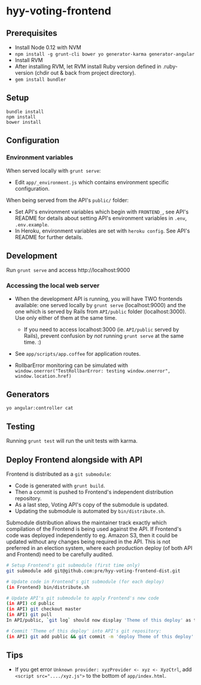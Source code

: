 # hyy-voting-frontend

## Prerequisites

- Install Node 0.12 with NVM
- `npm install -g grunt-cli bower yo generator-karma generator-angular`
- Install RVM
- After installing RVM, let RVM install Ruby version defined in .ruby-version (chdir out & back from project directory).
- `gem install bundler`

## Setup

~~~
bundle install
npm install
bower install
~~~

## Configuration

### Environment variables
When served locally with `grunt serve`:
- Edit `app/_environment.js` which contains environment specific configuration.

When being served from the API's `public/` folder:
- Set API's environment variables which begin with `FRONTEND_`, see API's README for details about setting API's environment variables in `.env`, `.env.example`.
- In Heroku, environment variables are set with `heroku config`. See API's README for further details.

## Development

Run `grunt serve` and access http://localhost:9000


### Accessing the local web server

- When the development API is running, you will have TWO frontends available: one served locally by `grunt serve` (localhost:9000) and the one which is served by Rails from `API/public` folder (localhost:3000). Use only either of them at the same time.
  * If you need to access localhost:3000 (ie. `API/public` served by Rails), prevent confusion by *not* running `grunt serve` at the same time. :)

- See `app/scripts/app.coffee` for application routes.

- RollbarError monitoring can be simulated with
    `window.onerror("TestRollbarError: testing window.onerror", window.location.href)`



## Generators

`yo angular:controller cat`

## Testing

Running `grunt test` will run the unit tests with karma.


## Deploy Frontend alongside with API

Frontend is distributed as a `git submodule`:
  * Code is generated with `grunt build`.
  * Then a commit is pushed to Frontend's independent distribution repository.
  * As a last step, Voting API's copy of the submodule is updated.
  * Updating the submodule is automated by `bin/distribute.sh`.

Submodule distribution allows the maintainer track exactly which compilation
of the Frontend is being used against the API. If Frontend's code was deployed
independently to eg. Amazon S3, then it could be updated without
any changes being required in the API. This is not preferred in an
election system, where each production deploy (of both API and Frontend) need
to be carefully audited.

```bash
# Setup Frontend's git submodule (first time only)
git submodule add git@github.com:pre/hyy-voting-frontend-dist.git
```

```bash
# Update code in Frontend's git submodule (for each deploy)
(in Frontend) bin/distribute.sh

# Update API's git submodule to apply Frontend's new code
(in API) cd public
(in API) git checkout master
(in API) git pull
In API/public, `git log` should now display 'Theme of this deploy' as the newest commit.
```

```bash
# Commit 'Theme of this deploy' into API's git repository:
(in API) git add public && git commit -m 'deploy Theme of this deploy'
```


## Tips

* If you get error `Unknown provider: xyzProvider <- xyz <- XyzCtrl`,
  add `<script src="..../xyz.js">` to the bottom of `app/index.html`.
